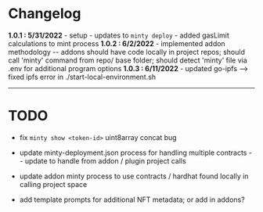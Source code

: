 # Changelog

**1.0.1 : 5/31/2022**
	- setup
	- updates to `minty deploy`
	- added gasLimit calculations to mint process
	**1.0.2 : 6/2/2022**
	- implemented addon methodology
	-- addons should have code locally in project repos; should call 'minty' command from repo/ base folder; should detect 'minty' file via .env for additional program options 
	**1.0.3 : 6/11/2022**
	- updated go-ipfs --> fixed ipfs error in ./start-local-environment.sh


------------------------------------------------------------------------

# TODO

- fix `minty show <token-id>` uint8array concat bug

- update minty-deployment.json process for handling multiple contracts
-- update to handle from addon / plugin project calls

- update addon minty process to use contracts / hardhat found locally in calling project space

- add template prompts for additional NFT metadata; or add in addons?